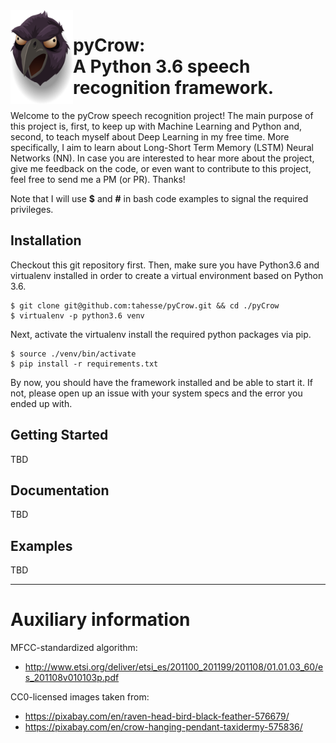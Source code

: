 <img src='./resources/raven-576679_960_720.png' height="150px" align="left" padding="0" margin="0">


<h1>pyCrow:<br />A Python 3.6 speech recognition framework.</h1>

Welcome to the pyCrow speech recognition project!
The main purpose of this project is, first, to keep up with Machine Learning and Python and, second, to teach myself about Deep Learning in my free time.
More specifically, I aim to learn about Long-Short Term Memory (LSTM) Neural Networks (NN). In case you are interested to hear more about the project, give me feedback on the code, or even want to contribute to this project, feel free to send me a PM (or PR).
Thanks!


Note that I will use **$** and **#** in bash code examples to signal the required privileges.

## Installation
Checkout this git repository first.
Then, make sure you have Python3.6 and virtualenv installed in order to create a virtual environment based on Python 3.6.

    $ git clone git@github.com:tahesse/pyCrow.git && cd ./pyCrow
    $ virtualenv -p python3.6 venv

Next, activate the virtualenv install the required python packages via pip.

    $ source ./venv/bin/activate
    $ pip install -r requirements.txt

By now, you should have the framework installed and be able to start it. If not, please open up an issue with your system specs and the error you ended up with.

## Getting Started
TBD

## Documentation
TBD

## Examples
TBD

---
# Auxiliary information

MFCC-standardized algorithm:
* http://www.etsi.org/deliver/etsi_es/201100_201199/201108/01.01.03_60/es_201108v010103p.pdf

CC0-licensed images taken from:
* https://pixabay.com/en/raven-head-bird-black-feather-576679/
* https://pixabay.com/en/crow-hanging-pendant-taxidermy-575836/
